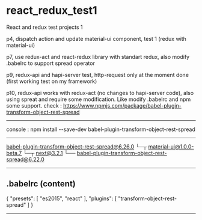 # react_redux_test1
React and redux test projects 1

p4, dispatch action and update material-ui component, test 1 (redux with material-ui) 

p7, use redux-act and react-redux library with standart redux, also modify .babelrc to support spread operator

p9, redux-api and hapi-server test, http-request only at the moment done (first working test on my framework)

p10, redux-api works with redux-act (no changes to hapi-server code), also using spreat and require some modification. Like modify .babelrc and npm some support.
check : https://www.npmjs.com/package/babel-plugin-transform-object-rest-spread

-------------------------------------------

console : npm install --save-dev babel-plugin-transform-object-rest-spread

-------------------------------------------

babel-plugin-transform-object-rest-spread@6.26.0 
└─┬ material-ui@1.0.0-beta.7
  └─┬ next@3.2.1
    └── babel-plugin-transform-object-rest-spread@6.22.0 


------------------------------------------

.babelrc        (content)
------------------------------------------

{
    "presets": [
        "es2015",
        "react"
    ],
    "plugins": [
        "transform-object-rest-spread"
    ]
}

-----------------------------------------



